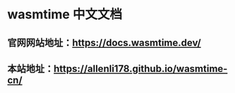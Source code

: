 # wasmtime 中文文档

## 官网网站地址：https://docs.wasmtime.dev/
## 本站地址：https://allenli178.github.io/wasmtime-cn/
